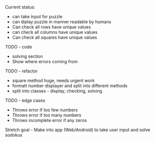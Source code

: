 
Current status:
 - can take input for puzzle
 - can diplay puzzle in manner readable by humans
 - Can check all rows have unique values
 - can check all columns have unique values
 - Can check all squares have unique values

TODO - code
- solving section
- Show where errors coming from

TODO - refactor
- square method huge, needs urgent work
- formatt number displayer and split into different methods
- split into classes - display, checking, solving
  
TODO - edge cases
- Throws error if too few numbers
- Throws error if too many numbers
- Throws incomplete error if any zeros
  
Stretch goal - Make into app (Web/Android) to take user input and solve sodokus
